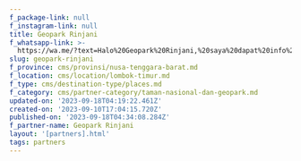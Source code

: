 ```yaml
---
f_package-link: null
f_instagram-link: null
title: Geopark Rinjani
f_whatsapp-link: >-
  https://wa.me/?text=Halo%20Geopark%20Rinjani,%20saya%20dapat%20info%20dari%20@loocale.id%20dan%20punya%20pertanyaan
slug: geopark-rinjani
f_province: cms/provinsi/nusa-tenggara-barat.md
f_location: cms/location/lombok-timur.md
f_type: cms/destination-type/places.md
f_category: cms/partner-category/taman-nasional-dan-geopark.md
updated-on: '2023-09-18T04:19:22.461Z'
created-on: '2023-09-10T17:04:15.720Z'
published-on: '2023-09-18T04:34:08.284Z'
f_partner-name: Geopark Rinjani
layout: '[partners].html'
tags: partners
---
```



